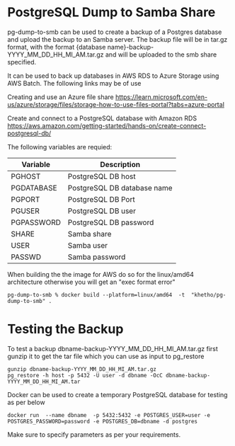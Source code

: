 # PostgreSQL Dump to Samba Share
pg-dump-to-smb can be used to create a backup of a Postgres database  and upload the backup to an Samba server.
The backup file will be in tar.gz format, with the format {database name}-backup-YYYY_MM_DD_HH_MI_AM.tar.gz and will be uploaded to the smb share specified.

It can be used to back up databases in AWS RDS to Azure Storage using AWS Batch. The following links may be of use

Creating and use an Azure file share https://learn.microsoft.com/en-us/azure/storage/files/storage-how-to-use-files-portal?tabs=azure-portal

Create and connect to a PostgreSQL database with Amazon RDS https://aws.amazon.com/getting-started/hands-on/create-connect-postgresql-db/

The following variables are requied:

| Variable      | Description                   |
| -----------   | -----------                   |
| PGHOST        | PostgreSQL DB host            |
| PGDATABASE    | PostgreSQL DB database name   |
| PGPORT        | PostgreSQL DB Port            |
| PGUSER        | PostgreSQL DB user            |
| PGPASSWORD    | PostgreSQL DB password        |
| SHARE         | Samba share                   |
| USER          | Samba user                    |
| PASSWD        | Samba password                |

When building the the image for AWS do so for the linux/amd64 architecture otherwise you will get an "exec format error"

```shell
pg-dump-to-smb % docker build --platform=linux/amd64  -t  "khetho/pg-dump-to-smb" .
```

# Testing the Backup

To test a backup dbname-backup-YYYY_MM_DD_HH_MI_AM.tar.gz first gunzip it to get the tar file which you can use as input to pg_restore

```shell
gunzip dbname-backup-YYYY_MM_DD_HH_MI_AM.tar.gz
pg_restore -h host -p 5432 -U user -d dbname -OcC dbname-backup-YYYY_MM_DD_HH_MI_AM.tar
```
Docker can be used to create a temporary PostgreSQL database for testing as per below

```shell
docker run  --name dbname  -p 5432:5432 -e POSTGRES_USER=user -e POSTGRES_PASSWORD=password -e POSTGRES_DB=dbname -d postgres
```

Make sure to specify parameters as per your requirements.


